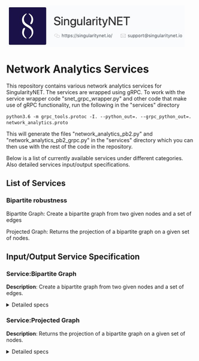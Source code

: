 [![SingnetLogo](docs/assets/singnet-logo.jpg?raw=true 'SingularityNET')](https://singularitynet.io/)

# Network Analytics Services

This repository contains various network analytics services for SingularityNET. The services are wrapped using
gRPC. To work with the service wrapper code "snet_grpc_wrapper.py" and other code that make use of gRPC
functionality, run the following in the "services" directory

```
python3.6 -m grpc_tools.protoc -I. --python_out=. --grpc_python_out=. network_analytics.proto
```

This will generate the files "network_analytics_pb2.py" and "network_analytics_pb2_grpc.py" in the "services" directory
which you can then use with the rest of the code in the repository.

Below is a list of currently available services under different categories. Also detailed services input/output specifications.

## List of Services

### Bipartite robustness

Bipartite Graph: Create a bipartite graph from two given nodes and a set of edges

Projected Graph: Returns the projection of a bipartite graph on a given set of nodes.

## Input/Output Service Specification

### Service:Bipartite Graph

**Description**: Create a bipartite graph from two given nodes
and a set of edges.

<details>

<summary>
Detailed specs
</summary>

**Service endpoint**: bipartite_graph

**input_0**: Bipartition nodes

input name: nodes

sample input:

```
{
 “bipartite_0”:[bipartite_0_node_0,bipartite_0_node_1,...],
 “bipartite_1”:[bipartite_1_node_0,bipartite_1_node_1,...]
}
```
**input_1**: A two dimensional array

input name: edges

sample input:

```
[[bipartite_0_node_0,bipartite_1_node_1],[],[]]]
```

**output**: If no error is raised, a concatenation of input_0 with input_1 is returned along with a boolean true and a ‘success’ text message. If an error is raised a false boolean value is returned along with a specific error message and an empty graph {}.

sample output 1 for error free invocation:

```
{
“status”: ture,
“message”: success,
“output”:{ “bipartite_0”:[bipartite_0_node_0,bipartite_0_node_1,...],
           “bipartite_1”:[bipartite_1_node_0,bipartite_1_node_1,...],
“edges”:[[bipartite_0_node_0,bipartite_1_node_1],[],[]]]
}
}
```
sample output 2 for error invocation:

```
{
"status": false,
"message": "Edge element at zero-indexed position 0 is not contained in either of the bipartitions",
"output": {} }
```

**Error handling**:
1. All specified input arguments must be present as named above. And arrays should be used strictly as indicated in some of the inputs.
2. Making sure both input bipartitions contain at least one node
3. Making sure that an element exists only in a single bipartition, that is input bipartition graph is a valid one.
4. Make sure that edges is a two-d array and has at least one element
5. With respect to the validity of edges provided, given an edge [bipartite_0_node_x,bipartite_1_node_y], if either of the elements doesn’t belong to the respective bipartition_0 or bipartition_1, then an error occurs.
6. If no edge is formed in either steps 3, 4 or 5, then a bipartite would not be returned. Instead, an error message would be returned.

</details>

### Service:Projected Graph

**Description**: Returns the projection of a bipartite graph on a given set of nodes.

<details>

<summary>
Detailed specs
</summary>

**Service endpoint**: projected_graph

**input_0**: Input bipartite graph as given below

input name: bipartite_graph

sample input:

```
{ “bipartite_0”:[bipartite_0_node_0,bipartite_0_node_1,...],
  “bipartite_1”:[bipartite_1_node_0,bipartite_1_node_1,...],
  “edges”:[[bipartite_0_node_0,bipartite_1_node_1],[],[]]]
}
```
**input_1**: Nodes to project onto

input name: nodes

sample input: An array of nodes to project onto

**input_2**: Edge weight logic.

input name: weight

List of possible values: inputs are case-sensitive

***none***: No weight is used. The corresponding networkx method called is “projected_graph” with multigraph=False.

***multigraph***: a multigraph where the multiple edges
represent multiple shared neighbors. The edge key in the
multigraph is assigned to the label of the neighbor. The corresponding networkx method called is “projected_graph” with multigraph=True.

***degree***: number of shared neighbors. The corresponding networkx method called is “weighted_projected_graph” with ration=False.

***degree_ratio***: ration between actual shared neighbors and
possible shared neighbors. The corresponding networkx method called is “weighted_projected_graph” with ration=True.

***Newman***: The collaboration weighted projection is the
projection of the bipartite network B onto the specified
nodes with weights assigned using Newman’s collaboration
Model. The corresponding networkx method called is “collaboration_weighted_projected_graph”.

***Jaccard***: Jaccard index between the neighborhoods of
the two nodes in the original bipartite graph. The corresponding networkx method called is “overlap_weighted_projected_graph” with jaccard=True.

***Jaccard_modified***: the fraction of common neighbors by
minimum of both nodes degree in the original bipartite
Graph. The corresponding networkx method called is “overlap_weighted_projected_graph” with jaccard=True.

***generic***: user defined generic function. Not implemented yet.

***output***: projected graph

sample output 1 for error free invocation:

```
{
“status”: ture,
“message”: “success”,
“output”:{
“nodes”:[node_0,node_1,...], “edges”:[[node_0,node_2],[node_10,node_1],...],
“weights”:[weight_for_first_edge,weight_for_second_edge,...]
}
}
```

sample output 2 for error invocation:

```
{
“status”: false,
“message”: “error message”,
“output”:{}
}
```
**Error handling**:
1. All specified input arguments must be present as named above. And arrays should be used strictly as indicated in some of the inputs.
2. Input bipartite graph must be a valid one. Error handling steps from 1 to 5 are executed from the “Bipartite Graph” service above.
3. Nodes to project onto has at least one element is an array
4. If nodes contain more than one element, then all elements should come from one bipartition
5. If an unknown weighting technique is specified then an error is returned

</details>
